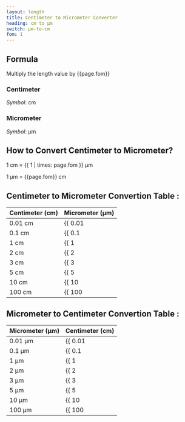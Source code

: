 ```yaml
---
layout: length
title: Centimeter to Micrometer Converter
heading: cm to μm
switch: μm-to-cm
fom: 1
---
```


## Formula
Multiply the length value by {{page.fom}}

### Centimeter
*Symbol*: cm

### Micrometer
*Symbol*: μm

## How to Convert Centimeter to Micrometer?
1 cm = {{ 1 | times: page.fom }} μm

1 μm = {{page.fom}} cm

## Centimeter to Micrometer Convertion Table :

| Centimeter (cm) | Micrometer (μm) |
| ---- | ---- |
| 0.01 cm | {{ 0.01 | times: page.fom | round: 5 }} μm |
| 0.1 cm | {{ 0.1 | times: page.fom | round: 5 }} μm |
| 1 cm | {{ 1 | times: page.fom | round: 5 }} μm |
| 2 cm | {{ 2 | times: page.fom | round: 5 }} μm |
| 3 cm | {{ 3 | times: page.fom | round: 5 }} μm |
| 5 cm | {{ 5 | times: page.fom | round: 5 }} μm |
| 10 cm | {{ 10 | times: page.fom | round: 5 }} μm |
| 100 cm | {{ 100 | times: page.fom | round: 5 }} μm |

## Micrometer to Centimeter Convertion Table :

| Micrometer (μm) | Centimeter (cm) |
| ---- | ---- |
| 0.01 μm | {{ 0.01 | divided_by: page.fom | round: 5 }} cm |
| 0.1 μm | {{ 0.1 | divided_by: page.fom | round: 5 }} cm |
| 1 μm | {{ 1 | divided_by: page.fom | round: 5 }} cm |
| 2 μm | {{ 2 | divided_by: page.fom | round: 5 }} cm |
| 3 μm | {{ 3 | divided_by: page.fom | round: 5 }} cm |
| 5 μm | {{ 5 | divided_by: page.fom | round: 5 }} cm |
| 10 μm | {{ 10 | divided_by: page.fom | round: 5 }} cm |
| 100 μm | {{ 100 | divided_by: page.fom | round: 5 }} cm |

<script>
selectInput[3].selected = true
selectOutput[1].selected = true
</script>

